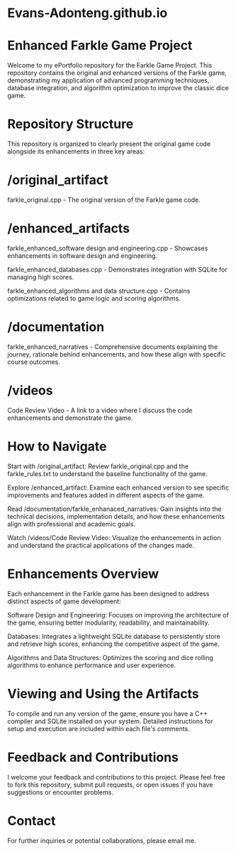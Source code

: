 # Evans-Adonteng.github.io 

# Enhanced Farkle Game Project
Welcome to my ePortfolio repository for the Farkle Game Project. This repository contains the original and enhanced versions of the Farkle game, demonstrating my application of advanced programming techniques, database integration, and algorithm optimization to improve the classic dice game.

# Repository Structure
This repository is organized to clearly present the original game code alongside its enhancements in three key areas:

# /original_artifact
farkle_original.cpp - The original version of the Farkle game code.

# /enhanced_artifacts
farkle_enhanced_software design and engineering.cpp - Showcases enhancements in software design and engineering.

farkle_enhanced_databases.cpp - Demonstrates integration with SQLite for managing high scores.

farkle_enhanced_algorithms and data structure.cpp - Contains optimizations related to game logic and scoring algorithms.

# /documentation
farkle_enhanced_narratives - Comprehensive documents explaining the journey, rationale behind enhancements, and how these align with specific course outcomes.

# /videos
Code Review Video - A link to a video where I discuss the code enhancements and demonstrate the game.

# How to Navigate
Start with /original_artifact: Review farkle_original.cpp and the farkle_rules.txt to understand the baseline functionality of the game.

Explore /enhanced_artifact: Examine each enhanced version to see specific improvements and features added in different aspects of the game.

Read /documentation/farkle_enhanaced_narratives: Gain insights into the technical decisions, implementation details, and how these enhancements align with professional and academic goals.

Watch /videos/Code Review Video: Visualize the enhancements in action and understand the practical applications of the changes made.

# Enhancements Overview
Each enhancement in the Farkle game has been designed to address distinct aspects of game development:

Software Design and Engineering: Focuses on improving the architecture of the game, ensuring better modularity, readability, and maintainability.

Databases: Integrates a lightweight SQLite database to persistently store and retrieve high scores, enhancing the competitive aspect of the game.

Algorithms and Data Structures: Optimizes the scoring and dice rolling algorithms to enhance performance and user experience.

# Viewing and Using the Artifacts
To compile and run any version of the game, ensure you have a C++ compiler and SQLite installed on your system. Detailed instructions for setup and execution are included within each file's comments.

# Feedback and Contributions
I welcome your feedback and contributions to this project. Please feel free to fork this repository, submit pull requests, or open issues if you have suggestions or encounter problems.

# Contact
For further inquiries or potential collaborations, please email me.
